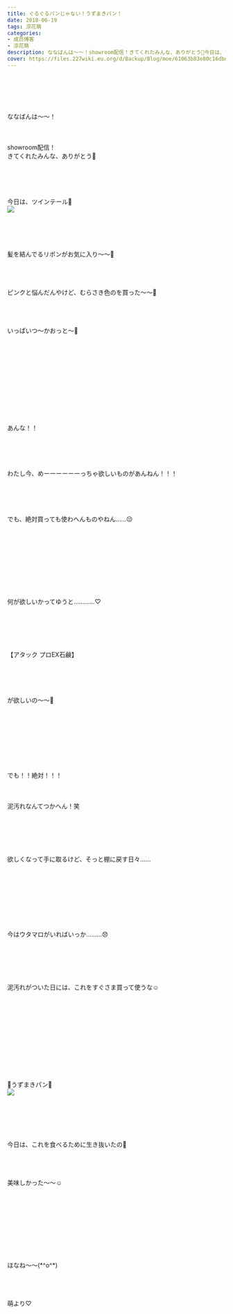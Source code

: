 ```yaml
---
title: ぐるぐるパンじゃない！うずまきパン！
date: 2018-06-19
tags: 涼花萌
categories: 
- 成员博客
- 涼花萌
description: ななばんは〜〜！showroom配信！きてくれたみんな、ありがとう💓今日は、ツインテール👭髪を結んでるリボンがお気に入り〜〜💫ピンクと悩んだんやけど、...
cover: https://files.227wiki.eu.org/d/Backup/Blog/moe/61063b83e80c16dbd4ac02dbba6b8.jpg 
---
```

<div class="blog_detail__main">
<br/>
<br/>
<br/>
<br/>
<br/>
ななばんは〜〜！<br/>
<br/>
<br/>
<br/>
showroom配信！<br/>
きてくれたみんな、ありがとう💓<br/>
<br/>
<br/>
<br/>
<br/>
<br/>
今日は、ツインテール👭<br/>
<img src="https://files.227wiki.eu.org/d/Backup/Blog/moe/61063b83e80c16dbd4ac02dbba6b8.jpg"><br/>
<br/>
<br/>
<br/>
<br/>
<br/>
髪を結んでるリボンがお気に入り〜〜💫<br/>
<br/>
<br/>
<br/>
<br/>
ピンクと悩んだんやけど、むらさき色のを買った〜〜💜<br/>
<br/>
<br/>
<br/>
<br/>
いっぱいつ〜かおっと〜🤗<br/>
<br/>
<br/>
<br/>
<br/>
<br/>
<br/>
<br/>
<br/>
<br/>
<br/>
<br/>
<br/>
あんな！！<br/>
<br/>
<br/>
<br/>
<br/>
<br/>
わたし今、めーーーーーーっちゃ欲しいものがあんねん！！！<br/>
<br/>
<br/>
<br/>
<br/>
<br/>
でも、絶対買っても使わへんものやねん……😔<br/>
<br/>
<br/>
<br/>
<br/>
<br/>
<br/>
<br/>
<br/>
<br/>
<br/>
何が欲しいかってゆうと…………♡<br/>
<br/>
<br/>
<br/>
<br/>
<br/>
<br/>
【アタック プロEX石鹸】<br/>
<br/>
<br/>
<br/>
<br/>
<br/>
が欲しいの〜〜🤗<br/>
<br/>
<br/>
<br/>
<br/>
<br/>
<br/>
<br/>
<br/>
<br/>
でも！！絶対！！！<br/>
<br/>
<br/>
<br/>
泥汚れなんてつかへん！笑<br/>
<br/>
<br/>
<br/>
<br/>
<br/>
<br/>
欲しくなって手に取るけど、そっと棚に戻す日々……<br/>
<br/>
<br/>
<br/>
<br/>
<br/>
<br/>
<br/>
<br/>
<br/>
今はウタマロがいればいっか………😞<br/>
<br/>
<br/>
<br/>
<br/>
<br/>
<br/>
泥汚れがついた日には、これをすぐさま買って使うな☺️<br/>
<br/>
<br/>
<br/>
<br/>
<br/>
<br/>
<br/>
<br/>
<br/>
<br/>
<br/>
<br/>
🍞うずまきパン🍞<br/>
<img src="https://files.227wiki.eu.org/d/Backup/Blog/moe/61063b83e80c16dbd4ac02dbba6b8-01.jpg"><br/>
<br/>
<br/>
<br/>
<br/>
<br/>
<br/>
今日は、これを食べるために生き抜いたの🍞<br/>
<br/>
<br/>
<br/>
<br/>
美味しかった〜〜☺️<br/>
<br/>
<br/>
<br/>
<br/>
<br/>
<br/>
<br/>
<br/>
<br/>
<br/>
ほなね〜〜(*^o^*)<br/>
<br/>
<br/>
<br/>
<br/>
萌より♡
<!--twitter-->

<!--//twitter-->
</img></img></div>